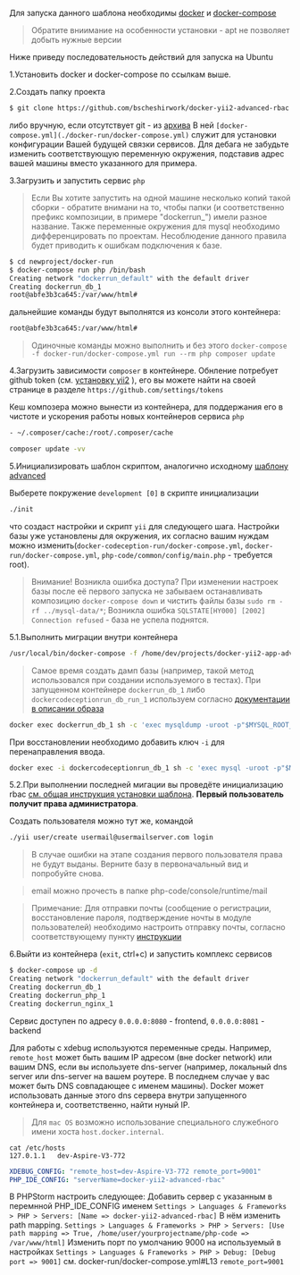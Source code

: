 
Для запуска данного шаблона необходимы [docker](https://docs.docker.com/engine/getstarted/step_one/) и [docker-compose](https://docs.docker.com/compose/install/)
> Обратите вниимание на особенности установки - apt не позволяет добыть нужные версии 

Ниже приведу последовательность действий для запуска на Ubuntu

1.Установить docker и docker-compose по ссылкам выше.

2.Создать папку проекта 

```sh
$ git clone https://github.com/bscheshirwork/docker-yii2-advanced-rbac newproject
```

либо вручную, если отсутствует git - из [архива](https://github.com/bscheshirwork/docker-yii2-advanced-rbac/archive/master.zip)
В ней `[docker-compose.yml](./docker-run/docker-compose.yml)` служит для установки конфигурации Вашей будущей связки сервисов. Для дебага не забудьте изменить соответствующую переменную окружения, подставив адрес вашей машины вместо указанного для примера.

3.Загрузить и запустить сервис `php`
> Если Вы хотите запустить на одной машине несколько копий такой сборки - обратите внимани на то, чтобы папки (и соответственно префикс композиции, в примере "dockerrun_") имели разное название. Также переменные окружения для mysql необходимо дифференцировать по проектам. Несоблюдение данного правила будет приводить к ошибкам подключения к базе. 

```sh
$ cd newproject/docker-run
$ docker-compose run php /bin/bash
Creating network "dockerrun_default" with the default driver
Creating dockerrun_db_1
root@abfe3b3ca645:/var/www/html#
```

дальнейшие команды будут выполнятся из консоли этого контейнера:
```sh
root@abfe3b3ca645:/var/www/html#
```
> Одиночные команды можно выполнить и без этого
`docker-compose -f docker-run/docker-compose.yml run --rm php composer update`

4.Загрузить зависимости `composer` в контейнере. Обнление потребует github token (см. [установку yii2](https://github.com/yiisoft/yii2/blob/master/docs/guide-ru/start-installation.md) ), его вы можете найти на своей странице в разделе `https://github.com/settings/tokens`

Кеш композера можно вынести из контейнера, для поддержания его в чистоте и ускорения работы новых контейнеров сервиса `php`
```sh
- ~/.composer/cache:/root/.composer/cache
```

```sh
composer update -vv
```

5.Инициализировать шаблон скриптом, аналогично исходному [шаблону advanced](https://github.com/yiisoft/yii2-app-advanced/blob/master/docs/guide/README.md)

Выберете покружение `development [0]` в скрипте инициализации 
```sh
./init
``` 
что создаст настройки и скрипт `yii` для следующего шага. Настройки базы уже установлены для окружения, 
их согласно вашим нуждам можно изменить(`docker-codeception-run/docker-compose.yml`, `docker-run/docker-compose.yml`, `php-code/common/config/main.php` - требуется root).
> Внимание! Возникла ошибка доступа? При изменении настроек базы после её первого запуска не забываем останавливать композицию `docker-compose down` и чистить файлы базы `sudo rm -rf ../mysql-data/*`; Возникла ошибка `SQLSTATE[HY000] [2002] Connection refused` - база не успела поднятся. 

5.1.Выполнить миграции внутри контейнера

```sh
/usr/local/bin/docker-compose -f /home/dev/projects/docker-yii2-app-advanced-rbac/docker-compose.yml exec php ./yii migrate/up
```

> Самое время создать дамп базы (например, такой метод использовался при создании используемого в тестах). При запущенном контейнере `dockerrun_db_1`
либо `dockercodeceptionrun_db_run_1` используем согласно [документации в описании образа](https://hub.docker.com/_/mysql/)
```sh
docker exec dockerrun_db_1 sh -c 'exec mysqldump -uroot -p"$MYSQL_ROOT_PASSWORD" yii2advanced' > php-code/common/tests/_data/dump.sql
```
При восстановлении необходимо добавить ключ `-i` для перенаправления ввода.
```sh
docker exec -i dockercodeceptionrun_db_1 sh -c 'exec mysql -uroot -p"$MYSQL_ROOT_PASSWORD" yii2advanced' < php-code/common/tests/_data/dump.sql
```

5.2.При выполнении последней мигации вы проведёте инициализацию rbac [см. общая инструкция установки шаблона](./guide/start-installation.md). **Первый пользователь получит права администратора**.

Создать пользователя можно тут же, командой
```sh
./yii user/create usermail@usermailserver.com login
```
> В случае ошибки на этапе создания первого пользователя права не будут выданы. Верните базу в первоначальный вид и попробуйте снова.

> email можно прочесть в папке php-code/console/runtime/mail

> Примечание: Для отправки почты (сообщение о регистрации, восстановление пароля, подтверждение ночты в модуле пользователей)
необходимо настроить отправку почты, согласно соответствующему пункту [инструкции](./guide/start-installation.md)

6.Выйти из контейнера (`exit`, ctrl+c) и запустить комплекс сервисов
```sh
$ docker-compose up -d
Creating network "dockerrun_default" with the default driver
Creating dockerrun_db_1
Creating dockerrun_php_1
Creating dockerrun_nginx_1
```

Сервис доступен по адресу `0.0.0.0:8080` - frontend, `0.0.0.0:8081` - backend

Для работы с xdebug используются переменные среды. Например,
`remote_host` может быть вашим IP адресом (вне docker network) или вашим DNS, если вы используете dns-server (например, локальный dns server или dns-server на вашем роутере. В последнем случае у вас может быть DNS совпадающее с именем машины). 
Docker может использовать данные этого dns сервера внутри запущенного контейнера и, соответственно, найти нуный IP.

> Для `mac OS` возможно использование специального служебного имени хоста `host.docker.internal`.



```
cat /etc/hosts
127.0.1.1	dev-Aspire-V3-772
```

```yml
XDEBUG_CONFIG: "remote_host=dev-Aspire-V3-772 remote_port=9001"
PHP_IDE_CONFIG: "serverName=docker-yii2-advanced-rbac"
```
В PHPStorm настроить следующее:
Добавить сервер с указанным в перемнной PHP_IDE_CONFIG именем
`Settings > Languages & Frameworks > PHP > Servers: [Name => docker-yii2-advanced-rbac]`
В нём изменить path mapping.
`Settings > Languages & Frameworks > PHP > Servers: [Use path mapping => True, /home/user/yourprojectname/php-code => /var/www/html]`
Изменить порт по умолчанию 9000 на используемый в настройках
`Settings > Languages & Frameworks > PHP > Debug: [Debug port => 9001]`
см. docker-run/docker-compose.yml#L13
`remote_port=9001`
